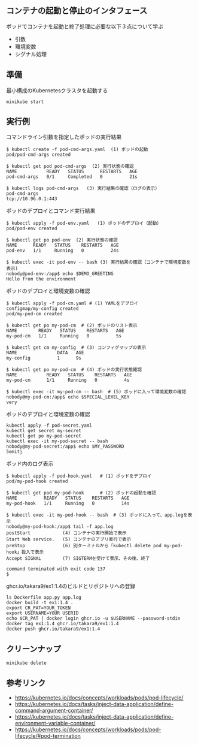 ## コンテナの起動と停止のインタフェース
ポッドでコンテナを起動と終了処理に必要な以下３点について学ぶ
  - 引数
  - 環境変数
  - シグナル処理


## 準備
最小構成のKubernetesクラスタを起動する
```
minikube start
```


## 実行例
コマンドライン引数を指定したポッドの実行結果
```
$ kubectl create -f pod-cmd-args.yaml  (1) ポッドの起動
pod/pod-cmd-args created

$ kubectl get pod pod-cmd-args  (2) 実行状態の確認
NAME           READY   STATUS      RESTARTS   AGE
pod-cmd-args   0/1     Completed   0          21s

$ kubectl logs pod-cmd-args   (3) 実行結果の確認（ログの表示）
pod-cmd-args
tcp://10.96.0.1:443
```


ポッドのデプロイとコマンド実行結果
```
$ kubectl apply -f pod-env.yaml   (1) ポッドのデプロイ（起動）
pod/pod-env created

$ kubectl get po pod-env  (2) 実行状態の確認
NAME      READY   STATUS    RESTARTS   AGE
pod-env   1/1     Running   0          24s

$ kubectl exec -it pod-env -- bash (3) 実行結果の確認（コンテナで環境変数を表示)
nobody@pod-env:/app$ echo $DEMO_GREETING
Hello from the environment
```


ポッドのデプロイと環境変数の確認
```
$ kubectl apply -f pod-cm.yaml # (1) YAMLをデプロイ
configmap/my-config created
pod/my-pod-cm created

$ kubectl get po my-pod-cm  # (2) ポッドのリスト表示
NAME        READY   STATUS    RESTARTS   AGE
my-pod-cm   1/1     Running   0          5s

$ kubectl get cm my-config  # (3) コンフィグマップの表示
NAME               DATA   AGE
my-config          1      9s

$ kubectl get po my-pod-cm  # (4) ポッドの実行状態確認
NAME           READY   STATUS    RESTARTS   AGE
my-pod-cm      1/1     Running   0          4s

$ kubectl exec -it my-pod-cm -- bash  # (5) ポッドに入って環境変数の確認
nobody@my-pod-cm:/app$ echo $SPECIAL_LEVEL_KEY
very
```


ポッドのデプロイと環境変数の確認
```
kubectl apply -f pod-secret.yaml
kubectl get secret my-secret
kubectl get po my-pod-secret
kubectl exec -it my-pod-secret -- bash 
nobody@my-pod-secret:/app$ echo $MY_PASSWORD
5emitj
```


ポッド内のログ表示
```
$ kubectl apply -f pod-hook.yaml   # (1) ポッドをデプロイ
pod/my-pod-hook created

$ kubectl get pod my-pod-hook      # (2) ポッドの起動を確認
NAME          READY   STATUS    RESTARTS   AGE
my-pod-hook   1/1     Running   0          14s

$ kubectl exec -it my-pod-hook -- bash  # (3) ポッドに入って、app.logを表示
nobody@my-pod-hook:/app$ tail -f app.log
postStart            (4) コンテナの実行開始で表示
Start Web service.   (5) コンテナのアプリ実行で表示
preStop              (6) 別ターミナルから「kubectl delete pod my-pod-hook」投入で表示
Accept SIGNAL        (7) SIGTERMを受けて表示、その後、終了

command terminated with exit code 137
$
```


ghcr.io/takara9/ex1:1.4のビルドとリポジトリへの登録
```
ls Dockerfile app.py app.log 
docker build -t ex1:1.4 .
export CR_PAT=YOUR_TOKEN
export USERNAME=YOUR USERID
echo $CR_PAT | docker login ghcr.io -u $USERNAME --password-stdin
docker tag ex1:1.4 ghcr.io/takara9/ex1:1.4
docker push ghcr.io/takara9/ex1:1.4
```


## クリーンナップ
```
minikube delete
```


## 参考リンク
- https://kubernetes.io/docs/concepts/workloads/pods/pod-lifecycle/
- https://kubernetes.io/docs/tasks/inject-data-application/define-command-argument-container/
- https://kubernetes.io/docs/tasks/inject-data-application/define-environment-variable-container/
- https://kubernetes.io/docs/concepts/workloads/pods/pod-lifecycle/#pod-termination
